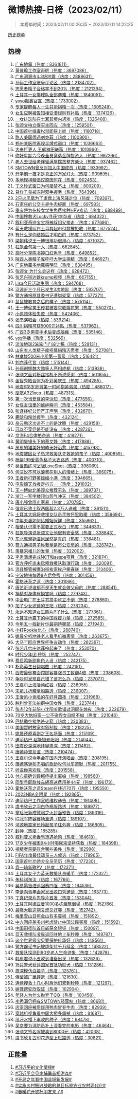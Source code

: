 <h1>
微博热搜-日榜（2023/02/11）
</h1>
<blockquote>
<p>
本榜单时间：2023/02/11 00:26:35 ~ 2023/02/11 14:22:25
</p>
</blockquote>
<p>
<a href="https://github.com/daifee/weibo-hot-search/tree/main/archives/daily">历史榜单</a>
</p>
<h2>
热榜
</h2>
<ol>

<li>
<a href="https://s.weibo.com/weibo?q=%23%E5%B9%BF%E4%B8%9C%E5%9C%B0%E9%9C%87%23" target="weibo">
广东地震（热度：8361811）
</a>
</li>

<li>
<a href="https://s.weibo.com/weibo?q=%23%E9%BB%84%E6%99%AF%E7%91%9C%E5%B7%A5%E4%BD%9C%E5%AE%A4%E5%A3%B0%E6%98%8E%23" target="weibo">
黄景瑜工作室声明（热度：3687086）
</a>
</li>

<li>
<a href="https://s.weibo.com/weibo?q=%23%E5%B9%BF%E4%B8%9C%E6%B2%B3%E6%BA%90%E5%B8%824.3%E7%BA%A7%E5%9C%B0%E9%9C%87%23" target="weibo">
广东河源市4.3级地震（热度：2888631）
</a>
</li>

<li>
<a href="https://s.weibo.com/weibo?q=%23%E5%AD%99%E4%BF%AA%E5%B7%A5%E4%BD%9C%E5%AE%A4%E8%B4%A6%E5%8F%B7%E8%AF%84%E8%AE%BA%E5%8C%BA%23" target="weibo">
孙俪工作室账号评论区（热度：2184702）
</a>
</li>

<li>
<a href="https://s.weibo.com/weibo?q=%23%E5%BF%97%E6%84%BF%E8%80%85%E7%B2%BE%E5%AD%90%E5%90%88%E6%A0%BC%E7%8E%87%E4%B8%8D%E5%88%B020%25%23" target="weibo">
志愿者精子合格率不到20%（热度：2121394）
</a>
</li>

<li>
<a href="https://s.weibo.com/weibo?q=%23%E5%9C%9F%E8%80%B3%E5%85%B6%E4%B8%80%E5%A5%B3%E6%8E%92%E7%90%83%E9%98%9F%E5%85%A8%E9%83%A8%E9%81%87%E9%9A%BE%23" target="weibo">
土耳其一女排球队全部遇难（热度：1840051）
</a>
</li>

<li>
<a href="https://s.weibo.com/weibo?q=%23yoyo%E9%A2%A2%E9%91%AB%E5%AE%98%E5%AE%A3%23" target="weibo">
yoyo颢鑫官宣（热度：1733002）
</a>
</li>

<li>
<a href="https://s.weibo.com/weibo?q=%23%E4%B8%93%E5%AE%B6%E6%8F%90%E9%86%92%E6%AF%8F%E4%BA%BA%E4%B8%80%E7%94%9F%E5%8F%AA%E8%83%BD%E6%8D%90%E7%B2%BE%E4%B8%80%E6%AC%A1%23" target="weibo">
专家提醒每人一生只能捐精一次（热度：1605248）
</a>
</li>

<li>
<a href="https://s.weibo.com/weibo?q=%23%E5%A5%B3%E7%94%9F%E5%BA%94%E8%81%98%E8%A2%AB%E5%91%8A%E7%9F%A5%E6%8E%A5%E5%8F%97%E6%BD%9C%E8%A7%84%E5%88%99%E6%9C%89%E8%A1%A5%E8%B4%B4%23" target="weibo">
女生应聘被告知接受潜规则有补贴（热度：1374126）
</a>
</li>

<li>
<a href="https://s.weibo.com/weibo?q=%23%E4%B8%80%E5%A5%B3%E6%8E%92%E7%90%83%E9%98%9F%E5%9C%A8%E5%9C%9F%E8%80%B3%E5%85%B6%E5%A2%83%E5%86%85%E9%81%87%E9%9A%BE%23" target="weibo">
一女排球队在土耳其境内遇难（热度：1326408）
</a>
</li>

<li>
<a href="https://s.weibo.com/weibo?q=%23%E5%BC%A0%E9%A2%82%E6%96%87%E6%8B%8D%E7%AB%8B%E5%BE%97%E4%B9%B0%E4%B8%BB%E5%9B%9E%E5%BA%94%23" target="weibo">
张颂文拍立得买主回应（热度：1259501）
</a>
</li>

<li>
<a href="https://s.weibo.com/weibo?q=%23%E4%B8%AD%E5%9B%BD%E9%A6%96%E6%89%B9%E7%BC%89%E6%AF%92%E6%9D%BE%E9%BC%A0%E5%8D%B3%E5%B0%86%E4%B8%8A%E5%B2%97%23" target="weibo">
中国首批缉毒松鼠即将上岗（热度：1160718）
</a>
</li>

<li>
<a href="https://s.weibo.com/weibo?q=%23%E8%B7%AF%E4%BA%BA%E7%BE%8E%E5%9B%BD%E5%81%B6%E9%81%87%E5%88%98%E4%BA%A6%E8%8F%B2%23" target="weibo">
路人美国偶遇刘亦菲（热度：1100800）
</a>
</li>

<li>
<a href="https://s.weibo.com/weibo?q=%23%E9%83%91%E5%B7%9E%E6%9F%90%E5%8C%BB%E9%99%A2%E5%86%8D%E7%8E%B0%E5%8D%8A%E8%B9%B2%E5%BC%8F%E7%AA%97%E5%8F%A3%23" target="weibo">
郑州某医院再现半蹲式窗口（热度：1036663）
</a>
</li>

<li>
<a href="https://s.weibo.com/weibo?q=%23%E5%A4%A7%E5%A5%89%E6%89%93%E6%9B%B4%E4%BA%BA%20%E7%8E%8B%E9%B9%A4%E6%A3%A3%E7%94%B0%E6%9B%A6%E8%96%87%23" target="weibo">
大奉打更人 王鹤棣田曦薇（热度：1010960）
</a>
</li>

<li>
<a href="https://s.weibo.com/weibo?q=%23%E4%BD%A0%E5%A5%BD%E6%98%9F%E6%9C%9F%E5%85%AD%E4%BB%8A%E6%99%9A%E5%85%A8%E5%91%98%E7%AB%9E%E9%80%89%E9%87%91%E7%89%8C%E6%8A%95%E8%B5%84%E4%BA%BA%23" target="weibo">
你好星期六今晚全员竞选金牌投资人（热度：997266）
</a>
</li>

<li>
<a href="https://s.weibo.com/weibo?q=%23%E8%80%81%E4%BA%BA%E5%8E%BB%E4%B8%96%E7%BB%99%E8%80%81%E4%BC%B4%E7%95%99%E6%BB%A1%E5%B1%8B%E6%91%86%E6%94%BE%E6%95%B4%E9%BD%90%E6%9F%B4%E7%81%AB%23" target="weibo">
老人去世给老伴留满屋摆放整齐柴火（热度：937462）
</a>
</li>

<li>
<a href="https://s.weibo.com/weibo?q=%23SMTOWN%E6%9B%BE%E5%8F%8D%E5%AF%B9%E5%8A%A0%E5%85%A5%E4%B8%AD%E5%9B%BD%E6%88%90%E5%91%98%23" target="weibo">
SMTOWN曾反对加入中国成员（热度：933992）
</a>
</li>

<li>
<a href="https://s.weibo.com/weibo?q=%23%E5%BC%80%E5%AD%A6%E5%89%8D%E4%B8%80%E5%A4%9C%E6%89%8D%E6%98%AF%E7%9C%9F%E6%AD%A3%E7%9A%84%E4%B8%87%E5%AE%B6%E7%81%AF%E7%81%AB%23" target="weibo">
开学前一夜才是真正的万家灯火（热度：909695）
</a>
</li>

<li>
<a href="https://s.weibo.com/weibo?q=%23%E5%A4%9A%E5%9C%B0%E7%8E%B0%E6%8D%90%E7%B2%BE%E5%80%A1%E8%AE%AE%E5%8E%9F%E5%9B%A0%E4%BD%95%E5%9C%A8%23" target="weibo">
多地现捐精倡议原因何在（热度：902453）
</a>
</li>

<li>
<a href="https://s.weibo.com/weibo?q=%23%E4%B8%81%E4%B9%89%E7%8F%8D%E5%BC%8F%E7%AA%97%E5%8F%A3%E4%B8%BA%E4%BD%95%E5%B1%A1%E7%A6%81%E4%B8%8D%E6%AD%A2%23" target="weibo">
丁义珍式窗口为何屡禁不止（热度：800209）
</a>
</li>

<li>
<a href="https://s.weibo.com/weibo?q=%23%E6%98%93%E7%83%8A%E5%8D%83%E7%8E%BA%E8%A2%AB%E5%86%BB%E5%BE%97%E5%8F%8C%E6%89%8B%E6%8F%A1%E6%8B%B3%23" target="weibo">
易烊千玺被冻得双手握拳（热度：764396）
</a>
</li>

<li>
<a href="https://s.weibo.com/weibo?q=%232%E5%8F%AA%E7%81%AB%E5%87%A4%E5%87%B0%E4%B8%BA%E4%BA%86%E6%B1%82%E5%81%B6%E4%B8%8A%E6%BC%94%E9%A3%8E%E9%AA%9A%E8%B5%B0%E4%BD%8D%23" target="weibo">
2只火凤凰为了求偶上演风骚走位（热度：709367）
</a>
</li>

<li>
<a href="https://s.weibo.com/weibo?q=%23%E7%9F%B3%E5%AE%B6%E5%BA%84%E7%9A%84%E5%85%AC%E4%BA%A4%E5%8D%A1%E6%98%AF%E7%89%9B%E8%82%89%E6%9D%BF%E9%9D%A2%23" target="weibo">
石家庄的公交卡是牛肉板面（热度：697583）
</a>
</li>

<li>
<a href="https://s.weibo.com/weibo?q=%23%E9%87%8D%E5%BA%86%E5%B0%86%E4%B8%BA%E5%9C%A8%E6%A0%A1%E5%A5%B3%E5%AD%A6%E7%94%9F%E5%85%8D%E8%B4%B9%E6%8E%A5%E7%A7%8DHPV%E7%96%AB%E8%8B%97%23" target="weibo">
重庆将为在校女学生免费接种HPV疫苗（热度：688499）
</a>
</li>

<li>
<a href="https://s.weibo.com/weibo?q=%23%E4%B8%AD%E5%9B%BD%E6%90%9C%E6%95%91%E7%8A%ACLucky%E5%AF%BB%E8%8E%B71%E5%B9%B8%E5%AD%98%E8%80%85%23" target="weibo">
中国搜救犬Lucky寻获1幸存者（热度：684322）
</a>
</li>

<li>
<a href="https://s.weibo.com/weibo?q=%23%E5%8F%99%E5%88%A9%E4%BA%9A%E5%A5%87%E8%BF%B9%E5%AE%9D%E5%AE%9D%E5%B0%86%E8%A2%AB%E5%8F%94%E7%A5%96%E7%88%B6%E6%8E%A5%E8%B5%B0%23" target="weibo">
叙利亚奇迹宝宝将被叔祖父接走（热度：677696）
</a>
</li>

<li>
<a href="https://s.weibo.com/weibo?q=%23%E8%93%9D%E5%A4%A9%E6%95%91%E6%8F%B4%E9%98%9F%E5%9C%A8%E5%9C%9F%E8%80%B3%E5%85%B6%E8%B6%85%E5%B8%82%E4%BB%98%E6%AC%BE%E8%A2%AB%E6%8B%92%E6%94%B6%23" target="weibo">
蓝天救援队在土耳其超市付款被拒收（热度：677524）
</a>
</li>

<li>
<a href="https://s.weibo.com/weibo?q=%23%E6%9C%89%E4%BB%80%E4%B9%88%E6%98%AF%E4%BD%A0%E7%BB%93%E5%A9%9A%E5%90%8E%E6%89%8D%E6%98%8E%E7%99%BD%E7%9A%84%23" target="weibo">
有什么是你结婚后才明白的（热度：673752）
</a>
</li>

<li>
<a href="https://s.weibo.com/weibo?q=%23%E6%A2%81%E6%9C%9D%E4%BC%9F%E8%AF%B4%E7%8E%8B%E4%B8%80%E5%8D%9A%E5%BE%88%E7%94%A8%E5%8A%9F%E5%BE%88%E7%94%A8%E5%BF%83%23" target="weibo">
梁朝伟说王一博很用功很用心（热度：671037）
</a>
</li>

<li>
<a href="https://s.weibo.com/weibo?q=%23%E7%8B%82%E9%A3%99%E9%87%91%E5%8F%A5%E7%AC%AC%E4%B8%80%E4%BA%BA%23" target="weibo">
狂飙金句第一人（热度：662845）
</a>
</li>

<li>
<a href="https://s.weibo.com/weibo?q=%23%E9%AB%98%E5%8F%B6%E5%88%86%E4%BA%AB%E9%99%88%E4%B9%A6%E5%A9%B7%E5%8F%A3%E7%BA%A2%E8%89%B2%E5%8F%B7%23" target="weibo">
高叶分享陈书婷口红色号（热度：649852）
</a>
</li>

<li>
<a href="https://s.weibo.com/weibo?q=%23%E9%99%95%E8%A5%BF%E4%BA%BA%E7%B1%BB%E7%B2%BE%E5%AD%90%E5%BA%93%E5%91%BC%E5%90%81%E5%A4%A7%E5%AD%A6%E7%94%9F%E6%8D%90%E7%B2%BE%23" target="weibo">
陕西人类精子库呼吁大学生捐精（热度：646927）
</a>
</li>

<li>
<a href="https://s.weibo.com/weibo?q=%23%E5%B9%BF%E4%B8%9C%E5%9C%B0%E9%9C%87%E5%A4%9A%E5%9C%B0%E9%9C%87%E6%84%9F%E6%98%8E%E6%98%BE%23" target="weibo">
广东地震多地震感明显（热度：638495）
</a>
</li>

<li>
<a href="https://s.weibo.com/weibo?q=%23%E5%BC%A0%E9%A2%82%E6%96%87%20%E4%B8%BA%E4%BB%80%E4%B9%88%E4%BC%9A%E8%BF%99%E6%A0%B7%23" target="weibo">
张颂文 为什么会这样（热度：628472）
</a>
</li>

<li>
<a href="https://s.weibo.com/weibo?q=%23%E5%BC%A0%E8%89%BA%E5%85%B4%E8%A1%97%E8%BE%B9%E8%B7%B3krump%E8%A7%86%E9%A2%91%23" target="weibo">
张艺兴街边跳krump视频（热度：607155）
</a>
</li>

<li>
<a href="https://s.weibo.com/weibo?q=%23Lisa%E4%BB%8A%E6%97%A5%E6%B4%BB%E5%8A%A8%E7%94%9F%E5%9B%BE%23" target="weibo">
Lisa今日活动生图（热度：594768）
</a>
</li>

<li>
<a href="https://s.weibo.com/weibo?q=%23%E6%B2%B3%E6%BA%90%E8%BF%91%E4%B8%89%E4%B8%AA%E6%9C%88%E5%B7%B2%E5%8F%91%E7%94%9F3%E6%AC%A1%E5%9C%B0%E9%9C%87%23" target="weibo">
河源近三个月已发生3次地震（热度：593707）
</a>
</li>

<li>
<a href="https://s.weibo.com/weibo?q=%23%E8%AD%A6%E6%96%B9%E9%80%9A%E6%8A%A5%E5%8E%9F%E5%8E%BF%E5%A7%94%E4%B9%A6%E8%AE%B0%E9%81%AD%E7%BB%91%E6%9E%B6%E6%A1%88%23" target="weibo">
警方通报原县委书记遭绑架案（热度：577371）
</a>
</li>

<li>
<a href="https://s.weibo.com/weibo?q=%23%E9%BC%A0%E9%BC%A0%E8%A2%AB%E6%95%99%E8%82%B2%E4%B9%8B%E5%90%8E%E7%9A%84%E6%A0%B7%E5%AD%90%23" target="weibo">
鼠鼠被教育之后的样子（热度：575114）
</a>
</li>

<li>
<a href="https://s.weibo.com/weibo?q=%23%E7%8E%8B%E4%B8%80%E5%8D%9A%E5%81%B7%E7%AC%91%E7%8E%8B%E4%BC%A0%E5%90%9B%E8%A2%AB%E8%A6%81%E6%B1%82%E6%94%B6%E8%85%B9%E8%8A%B1%E7%B5%AE%23" target="weibo">
王一博偷笑王传君被要求收腹花絮（热度：550270）
</a>
</li>

<li>
<a href="https://s.weibo.com/weibo?q=%23%E5%B0%8F%E4%BD%A9%E9%A1%BF%E4%BD%93%E6%A3%80%E5%A4%B1%E8%B4%A5%23" target="weibo">
小佩顿体检失败（热度：542406）
</a>
</li>

<li>
<a href="https://s.weibo.com/weibo?q=%23%E5%BC%A0%E6%9D%B0%E6%BC%94%E5%94%B1%E4%BC%9A%23" target="weibo">
张杰演唱会（热度：539214）
</a>
</li>

<li>
<a href="https://s.weibo.com/weibo?q=%23%E5%9B%9B%E5%B7%9D%E6%8D%90%E7%B2%BE%E5%8F%AF%E8%8E%B75000%E5%85%83%E8%A1%A5%E8%B4%B4%23" target="weibo">
四川捐精可获5000元补贴（热度：537962）
</a>
</li>

<li>
<a href="https://s.weibo.com/weibo?q=%23%E5%B9%BF%E8%A5%BF3%E5%B2%81%E7%94%B7%E7%AB%A5%E6%89%8B%E6%9C%AF%E5%90%8E%E5%8F%98%E6%88%90%E8%84%91%E7%98%AB%23" target="weibo">
广西3岁男童手术后变成脑瘫（热度：535146）
</a>
</li>

<li>
<a href="https://s.weibo.com/weibo?q=%23vox%E5%81%9C%E6%92%AD%23" target="weibo">
vox停播（热度：532569）
</a>
</li>

<li>
<a href="https://s.weibo.com/weibo?q=%23%E6%B5%81%E6%B5%AA%E5%9C%B0%E7%90%832%E7%AC%A8%E7%AC%A8%E9%97%A8%E9%97%A8%E8%AE%BE%E8%AE%A1%E7%A8%BF%23" target="weibo">
流浪地球2笨笨门门设计稿（热度：528131）
</a>
</li>

<li>
<a href="https://s.weibo.com/weibo?q=%23%E5%B1%B1%E4%B8%9C%E7%9C%81%E4%BA%BA%E7%B1%BB%E7%B2%BE%E5%AD%90%E5%BA%93%E6%8B%9B%E5%8B%9F%E6%8D%90%E7%B2%BE%E5%BF%97%E6%84%BF%E8%80%85%23" target="weibo">
山东省人类精子库招募捐精志愿者（热度：527081）
</a>
</li>

<li>
<a href="https://s.weibo.com/weibo?q=%23%E6%9E%97%E5%AD%9D%E5%9F%88500%E7%B1%B3%E5%B0%8F%E7%BB%84%E7%AC%AC%E4%B8%80%E6%99%8B%E7%BA%A7%23" target="weibo">
林孝埈500米小组第一晋级（热度：516421）
</a>
</li>

<li>
<a href="https://s.weibo.com/weibo?q=%23%E5%88%98%E4%BA%A6%E8%8F%B2%E4%BB%A3%E8%A8%80%23" target="weibo">
刘亦菲代言（热度：515144）
</a>
</li>

<li>
<a href="https://s.weibo.com/weibo?q=%23%E5%AD%99%E4%BF%AA%E8%B0%A2%E5%A8%9C%E9%AD%8F%E5%A4%A7%E5%8B%8B%E7%AD%89%E4%BA%BA%E4%BA%AE%E7%9B%B8%E6%88%90%E9%83%BD%23" target="weibo">
孙俪谢娜魏大勋等人亮相成都（热度：513939）
</a>
</li>

<li>
<a href="https://s.weibo.com/weibo?q=%23%E5%BC%A0%E9%A2%82%E6%96%87%E9%9D%A2%E5%AF%B9%E7%B2%89%E4%B8%9D%E6%8E%A5%E6%9C%BA%E4%B8%8D%E6%96%AD%E8%AF%B4%E6%84%9F%E8%B0%A2%23" target="weibo">
张颂文面对粉丝接机不断说感谢（热度：501855）
</a>
</li>

<li>
<a href="https://s.weibo.com/weibo?q=%23%E9%87%91%E6%99%BA%E7%A7%80%E6%99%92%E5%90%88%E7%85%A7%E4%B8%BA%E6%9C%B4%E5%BD%A9%E8%8B%B1%E5%BA%86%E7%94%9F%23" target="weibo">
金智秀晒合照为朴彩英庆生（热度：494285）
</a>
</li>

<li>
<a href="https://s.weibo.com/weibo?q=%23%E5%9C%B0%E9%9C%87%E6%97%B68%E5%B2%81%E5%93%A5%E5%93%A5%E7%AC%AC%E4%B8%80%E6%97%B6%E9%97%B4%E6%8A%B1%E7%B4%A7%E5%BC%9F%E5%BC%9F%23" target="weibo">
地震时8岁哥哥第一时间抱紧弟弟（热度：488017）
</a>
</li>

<li>
<a href="https://s.weibo.com/weibo?q=%23%E5%8E%A6%E8%88%AAA321neo%23" target="weibo">
厦航A321neo（热度：487313）
</a>
</li>

<li>
<a href="https://s.weibo.com/weibo?q=%23%E7%AC%AC%E4%B8%80%E6%AC%A1%E5%BD%93%E7%88%B1%E8%B1%86%E7%9A%84%E6%9D%8E%E6%B3%B3%E7%9F%A5%23" target="weibo">
第一次当爱豆的李泳知（热度：477656）
</a>
</li>

<li>
<a href="https://s.weibo.com/weibo?q=%23%E5%A5%B3%E6%80%A7%E5%8F%8B%E8%B0%8A%E9%87%8C%E7%9A%84%E5%AB%89%E5%A6%92%E7%9E%AC%E9%97%B4%23" target="weibo">
女性友谊里的嫉妒瞬间（热度：453584）
</a>
</li>

<li>
<a href="https://s.weibo.com/weibo?q=%23%E5%BC%A0%E8%AF%91%E7%BB%8F%E7%BA%AA%E5%85%AC%E5%8F%B8%E4%B8%A5%E6%AD%A3%E5%A3%B0%E6%98%8E%23" target="weibo">
张译经纪公司严正声明（热度：432670）
</a>
</li>

<li>
<a href="https://s.weibo.com/weibo?q=%23%E9%B9%BF%E6%99%97%E5%92%8C%E7%B2%89%E4%B8%9D%E6%8F%A1%E6%89%8B%23" target="weibo">
鹿晗和粉丝握手（热度：432124）
</a>
</li>

<li>
<a href="https://s.weibo.com/weibo?q=%23%E5%B2%B3%E4%BA%91%E9%B9%8F%E8%BF%99%E6%AC%A1%E8%BF%BD%E4%B8%8D%E4%B8%8A%E7%9A%84%E6%98%AF%E6%B2%88%E8%85%BE%23" target="weibo">
岳云鹏这次追不上的是沈腾（热度：429158）
</a>
</li>

<li>
<a href="https://s.weibo.com/weibo?q=%23%E5%8F%AF%E4%BB%A5%E4%B8%8D%E7%A9%BF%E4%BD%86%E6%98%AF%E4%B8%8D%E8%83%BD%E6%B2%A1%E6%9C%89%23" target="weibo">
可以不穿但是不能没有（热度：428726）
</a>
</li>

<li>
<a href="https://s.weibo.com/weibo?q=%23%E4%BA%AC%E6%B5%B7F4%E5%90%88%E4%BD%93%E6%8B%8D%E6%9D%82%E5%BF%97%23" target="weibo">
京海F4合体拍杂志（热度：418271）
</a>
</li>

<li>
<a href="https://s.weibo.com/weibo?q=%23%E9%BB%84%E6%98%8E%E6%98%8A%E9%95%9C%E5%A4%B4%E4%B8%8B%E7%9A%84%E8%94%A1%E6%96%87%E9%9D%99%23" target="weibo">
黄明昊镜头下的蔡文静（热度：417888）
</a>
</li>

<li>
<a href="https://s.weibo.com/weibo?q=%23%E6%88%BF%E4%B8%9C%E7%9A%84%E7%8C%AB%E7%BE%8E%E5%A5%BD%E7%9A%84%E6%98%A8%E5%A4%A9%E5%A5%BD%E6%B2%BB%E6%84%88%23" target="weibo">
房东的猫美好的昨天好治愈（热度：415793）
</a>
</li>

<li>
<a href="https://s.weibo.com/weibo?q=%23%E5%9C%B0%E9%9C%87%E8%A2%AB%E5%9B%B0%E5%A5%B3%E5%AD%90%E6%81%B3%E6%B1%82%E6%95%91%E6%8F%B4%E9%98%9F%E5%85%88%E6%95%91%E5%A5%B9%E7%9A%84%E5%AD%A9%E5%AD%90%23" target="weibo">
地震被困女子恳求救援队先救她的孩子（热度：400859）
</a>
</li>

<li>
<a href="https://s.weibo.com/weibo?q=%23%E6%9D%A8%E7%B4%AB199%E7%88%B1%E8%93%9D%E8%89%B2%E6%A0%BC%E5%AD%90%E5%A4%A7%E8%A1%A3%E8%B7%AF%E9%80%8F%23" target="weibo">
杨紫199爱蓝色格子大衣路透（热度：400710）
</a>
</li>

<li>
<a href="https://s.weibo.com/weibo?q=%23%E5%90%B4%E4%B8%96%E5%8B%8B%E7%BB%83%E4%B9%A0%E5%AE%A4%E7%89%88LoveShot%23" target="weibo">
吴世勋练习室版LoveShot（热度：398069）
</a>
</li>

<li>
<a href="https://s.weibo.com/weibo?q=%23%E4%BD%95%E6%B4%81%E8%AF%B4%E4%B8%8D%E5%8F%AF%E4%BB%A5%E6%B5%AA%E8%B4%B9%E5%9C%A8%E5%88%AB%E4%BA%BA%E7%9A%84%E6%83%85%E7%BB%AA%E4%B8%8A%23" target="weibo">
何洁说不可以浪费在别人的情绪上（热度：396075）
</a>
</li>

<li>
<a href="https://s.weibo.com/weibo?q=%23%E7%8E%8B%E8%80%85%E6%96%B0%E6%89%93%E9%87%8E%E8%8B%B1%E9%9B%84%E5%A7%AC%E5%B0%8F%E6%BB%A1%23" target="weibo">
王者新打野英雄姬小满（热度：394665）
</a>
</li>

<li>
<a href="https://s.weibo.com/weibo?q=%23%E7%94%B5%E5%BD%B1%E6%83%8A%E5%A4%A9%E6%95%91%E6%8F%B4%E5%AE%9A%E6%A1%A3%E4%BA%94%E4%B8%80%23" target="weibo">
电影惊天救援定档五一（热度：391002）
</a>
</li>

<li>
<a href="https://s.weibo.com/weibo?q=%23%E7%8E%8B%E4%B8%80%E5%8D%9A%E5%90%91%E5%8C%97%E7%BE%8E%E8%A7%82%E4%BC%97%E6%8E%A8%E8%8D%90%E6%97%A0%E5%90%8D%23" target="weibo">
王一博向北美观众推荐无名（热度：389737）
</a>
</li>

<li>
<a href="https://s.weibo.com/weibo?q=%23%E6%B5%99%E6%B1%9F%E4%B8%80%E5%86%99%E5%AD%97%E6%A5%BC%E9%A1%B6%E4%BC%BC%E6%80%A8%E6%B0%94%E5%86%B2%E5%A4%A9%23" target="weibo">
浙江一写字楼顶似怨气冲天（热度：384502）
</a>
</li>

<li>
<a href="https://s.weibo.com/weibo?q=%23%E5%94%90%E5%B0%8F%E5%BC%BA%E6%9B%BE%E9%98%BB%E6%AD%A2%E5%AE%B6%E6%9A%B4%23" target="weibo">
唐小强曾阻止家暴（热度：370785）
</a>
</li>

<li>
<a href="https://s.weibo.com/weibo?q=%23%E5%BC%BA%E9%9C%87%E5%B7%B2%E8%87%B4%E5%9C%9F%E5%8F%99%E4%B8%A4%E5%9B%BD%E8%B6%852.3%E4%B8%87%E4%BA%BA%E9%81%87%E9%9A%BE%23" target="weibo">
强震已致土叙两国超2.3万人遇难（热度：361511）
</a>
</li>

<li>
<a href="https://s.weibo.com/weibo?q=%23%E5%9C%9F%E8%80%B3%E5%85%B6%E5%A4%A7%E5%A6%88%E5%B0%86%E6%95%91%E6%8F%B4%E5%A5%B3%E9%98%9F%E5%91%98%E6%89%8B%E6%94%BE%E6%80%80%E9%87%8C%E5%8F%96%E6%9A%96%23" target="weibo">
土耳其大妈将救援女队员手放怀里取暖（热度：359694）
</a>
</li>

<li>
<a href="https://s.weibo.com/weibo?q=%23%E4%B8%AD%E5%B9%B4%E5%A4%AB%E5%A6%BB%E5%A6%82%E4%BD%95%E7%BB%99%E5%A9%9A%E5%A7%BB%E4%BF%9D%E9%B2%9C%23" target="weibo">
中年夫妻如何给婚姻保鲜（热度：355962）
</a>
</li>

<li>
<a href="https://s.weibo.com/weibo?q=%23%E7%9B%B8%E4%BA%B2%E8%AE%A4%E8%AF%86%E9%9C%80%E4%B8%8D%E9%9C%80%E8%A6%81%E6%AD%A3%E5%BC%8F%E8%A1%A8%E7%99%BD%23" target="weibo">
相亲认识需不需要正式表白（热度：344633）
</a>
</li>

<li>
<a href="https://s.weibo.com/weibo?q=%23%E7%8B%82%E9%A3%99%E5%AF%BC%E6%BC%94%E8%AF%B4%E5%BC%A0%E9%A2%82%E6%96%87%E8%AE%A9%E4%BB%96%E5%BE%88%E6%9C%89%E5%AE%89%E5%85%A8%E6%84%9F%23" target="weibo">
狂飙导演说张颂文让他很有安全感（热度：338843）
</a>
</li>

<li>
<a href="https://s.weibo.com/weibo?q=%23%E4%B8%9C%E5%8C%97%E9%B8%B3%E9%B8%AF%E9%94%85%E6%B8%A9%E6%B3%89%E5%B1%85%E7%84%B6%E6%98%AF%E7%9C%9F%E7%9A%84%23" target="weibo">
东北鸳鸯锅温泉居然是真的（热度：336481）
</a>
</li>

<li>
<a href="https://s.weibo.com/weibo?q=%23%E8%AD%A6%E6%96%B9%E9%80%9A%E6%8A%A5%E7%94%B7%E5%AD%90%E7%A7%B0%E6%88%91%E7%88%B9%E6%98%AF%E5%B8%82%E5%85%AC%E5%AE%89%E5%B1%80%E7%9A%84%23" target="weibo">
警方通报男子称我爹是市公安局的（热度：326742）
</a>
</li>

<li>
<a href="https://s.weibo.com/weibo?q=%23%E7%BE%A1%E6%85%95%E5%AE%8B%E7%A5%96%E5%84%BF%E7%9A%84%E5%8F%91%E9%87%8F%23" target="weibo">
羡慕宋祖儿的发量（热度：322002）
</a>
</li>

<li>
<a href="https://s.weibo.com/weibo?q=%23%E6%9D%8E%E7%A7%80%E6%BB%A1%E6%83%B3%E5%AE%8C%E6%88%90NCT%E5%92%8Caespa%E9%A1%B9%E7%9B%AE%23" target="weibo">
李秀满想完成NCT和aespa项目（热度：321874）
</a>
</li>

<li>
<a href="https://s.weibo.com/weibo?q=%23%E5%AE%98%E6%96%B9%E5%91%BC%E5%90%81%E5%B0%9A%E6%9C%AA%E5%90%AF%E7%A8%8B%E6%95%91%E6%8F%B4%E9%98%9F%E5%8F%96%E6%B6%88%E8%A1%8C%E5%8A%A8%23" target="weibo">
官方呼吁尚未启程救援队取消行动（热度：320091）
</a>
</li>

<li>
<a href="https://s.weibo.com/weibo?q=%23%E6%B2%9B%E5%8E%BF%E5%9F%8E%E7%AE%A1%E8%A2%AB%E6%9B%9D%E6%B2%BF%E8%A1%97%E6%8C%A8%E5%AE%B6%E6%8C%A8%E6%88%B7%E6%92%95%E6%98%A5%E8%81%94%23" target="weibo">
沛县城管被曝沿街挨家挨户撕春联（热度：310406）
</a>
</li>

<li>
<a href="https://s.weibo.com/weibo?q=%23%E5%AE%81%E6%B3%A2%E5%9C%B0%E9%93%81%E6%AF%8F%E6%99%9A8%E7%82%B9%E5%90%8E%E5%85%8D%E8%B4%B9%23" target="weibo">
宁波地铁每晚8点后免费（热度：301456）
</a>
</li>

<li>
<a href="https://s.weibo.com/weibo?q=%23%E9%9C%8D%E6%A0%BC%E6%B2%83%E8%8C%A8%E4%B9%8B%E9%81%97%23" target="weibo">
霍格沃茨之遗（热度：301066）
</a>
</li>

<li>
<a href="https://s.weibo.com/weibo?q=%23%E5%94%90%E8%89%BA%E6%98%95%E8%AF%B4%E8%B0%81%E9%83%BD%E4%B8%8D%E6%98%AF%E5%A4%A9%E7%94%9F%E5%B0%B1%E4%BC%9A%E5%81%9A%E7%88%B6%E6%AF%8D%E7%9A%84%23" target="weibo">
唐艺昕说谁都不是天生就会做父母的（热度：288541）
</a>
</li>

<li>
<a href="https://s.weibo.com/weibo?q=%23%E6%8D%90%E7%B2%BE%E5%AF%B9%E8%BA%AB%E4%BD%93%E6%9C%89%E6%8D%9F%E5%AE%B3%E5%90%97%23" target="weibo">
捐精对身体有损害吗（热度：279743）
</a>
</li>

<li>
<a href="https://s.weibo.com/weibo?q=%23%E4%B8%AD%E4%BC%81%E7%94%B5%E5%8E%82%E5%9C%A8%E5%9C%9F%E8%80%B3%E5%85%B6%E9%9C%87%E4%B8%AD%E5%B1%B9%E7%AB%8B%E4%B8%8D%E5%80%92%23" target="weibo">
中企电厂在土耳其震中屹立不倒（热度：278860）
</a>
</li>

<li>
<a href="https://s.weibo.com/weibo?q=%23%E5%8A%A0%E4%BA%86%E5%B0%91%E5%A5%B3%E6%BB%A4%E9%95%9C%E7%9A%84%E7%8E%8B%E9%98%B3%23" target="weibo">
加了少女滤镜的王阳（热度：278234）
</a>
</li>

<li>
<a href="https://s.weibo.com/weibo?q=%23%E6%B0%B8%E8%BF%9C%E4%B8%8D%E7%9F%A5%E9%81%93%E5%A5%B3%E7%94%9F%E7%85%A7%E7%89%87P%E4%BA%86%E4%BB%80%E4%B9%88%23" target="weibo">
永远不知道女生照片P了什么（热度：277361）
</a>
</li>

<li>
<a href="https://s.weibo.com/weibo?q=%23%E5%9C%9F%E8%80%B3%E5%85%B6%E5%9C%B0%E9%9C%87%E4%B8%8B%E7%9A%84%E4%B8%AD%E5%9B%BD%E6%95%91%E6%8F%B4%E5%8A%9B%E9%87%8F%23" target="weibo">
土耳其地震下的中国救援力量（热度：272585）
</a>
</li>

<li>
<a href="https://s.weibo.com/weibo?q=%23%E4%BB%8A%E5%B9%B4%E4%BA%94%E4%B8%80%E6%A1%A3%E6%96%B0%E7%89%87%E4%BD%A0%E6%9C%80%E6%9C%9F%E5%BE%85%E5%93%AA%E9%83%A8%23" target="weibo">
今年五一档新片你最期待哪部（热度：271943）
</a>
</li>

<li>
<a href="https://s.weibo.com/weibo?q=%23%E5%B0%8F%E9%92%B0Rookie%E6%AF%94%E5%BF%83%23" target="weibo">
小钰Rookie比心（热度：268740）
</a>
</li>

<li>
<a href="https://s.weibo.com/weibo?q=%23%E5%A7%9A%E6%99%A8%E5%88%86%E6%9E%90%E5%9C%B0%E9%93%81%E8%80%81%E4%BA%BA%E7%9C%8B%E6%89%8B%E6%9C%BA%E5%BE%AE%E8%A1%A8%E6%83%85%23" target="weibo">
姚晨分析地铁老人看手机微表情（热度：263675）
</a>
</li>

<li>
<a href="https://s.weibo.com/weibo?q=%23%E5%A4%A7%E9%A9%AC%E4%B8%81%E5%9B%9E%E5%BA%94%E4%B8%96%E7%95%8C%E6%9D%AF%E4%BA%89%E8%AE%AE%E5%8A%A8%E4%BD%9C%23" target="weibo">
大马丁回应世界杯争议动作（热度：262397）
</a>
</li>

<li>
<a href="https://s.weibo.com/weibo?q=%23%E5%BC%A0%E8%89%BA%E5%87%A1%E7%BB%99%E5%BA%84%E8%BE%BE%E8%8F%B2%E6%8B%8E%E8%B5%B7%E6%9D%A5%E4%BA%86%23" target="weibo">
张艺凡给庄达菲拎起来了（热度：253070）
</a>
</li>

<li>
<a href="https://s.weibo.com/weibo?q=%23%E6%97%B6%E4%BB%A3%E5%B0%91%E5%B9%B4%E5%9B%A2%20%E7%A7%92%E5%88%87%23" target="weibo">
时代少年团 秒切（热度：252747）
</a>
</li>

<li>
<a href="https://s.weibo.com/weibo?q=%23%E8%B4%B9%E5%90%AF%E9%B8%A3%E6%96%B0%E5%89%A7%E8%A7%92%E8%89%B2%E4%BA%BA%E8%AE%BE%23" target="weibo">
费启鸣新剧角色人设（热度：242175）
</a>
</li>

<li>
<a href="https://s.weibo.com/weibo?q=%23%E6%9C%B4%E5%BD%A9%E8%8B%B1%E7%94%9F%E6%97%A5%E7%BF%BB%E5%94%B1%E6%9B%B2%23" target="weibo">
朴彩英生日翻唱曲（热度：242151）
</a>
</li>

<li>
<a href="https://s.weibo.com/weibo?q=%23%E8%A5%BF%E5%AE%89%E6%9C%80%E5%80%92%E9%9C%89%E9%9D%A2%E9%A6%86%E9%A1%BE%E5%AE%A2%E6%9A%B4%E6%B6%A8%E5%91%98%E5%B7%A5%E6%95%B0%E7%BF%BB4%E5%80%8D%23" target="weibo">
西安最倒霉面馆顾客暴涨员工数翻4倍（热度：238608）
</a>
</li>

<li>
<a href="https://s.weibo.com/weibo?q=%23%E4%BA%89%E5%90%B5%E6%97%B6%E5%8F%91%E7%8E%B0%E8%87%AA%E5%B7%B1%E9%94%99%E4%BA%86%E8%AF%A5%E6%80%8E%E4%B9%88%E5%8A%9E%23" target="weibo">
争吵时发现自己错了该怎么办（热度：237077）
</a>
</li>

<li>
<a href="https://s.weibo.com/weibo?q=%23%E7%8E%8B%E5%98%89%E5%B0%94%E4%B8%8A%E6%B5%B7%E6%B4%BB%E5%8A%A8%E7%BA%A2%E6%AF%AF%23" target="weibo">
王嘉尔上海活动红毯（热度：236055）
</a>
</li>

<li>
<a href="https://s.weibo.com/weibo?q=%23%E5%AE%8B%E7%A5%96%E5%84%BF%E6%8A%98%E8%85%B0%E5%9D%90%E8%88%B9%E8%B7%AF%E9%80%8F%23" target="weibo">
宋祖儿折腰坐船路透（热度：236007）
</a>
</li>

<li>
<a href="https://s.weibo.com/weibo?q=%23%E7%8E%8B%E4%BF%8A%E5%87%AF%E5%B0%8F%E9%AC%BC%E5%94%B1%E7%9A%84%E8%8A%B1%E5%A5%BD%E6%9C%88%E5%9C%86%E5%A4%9C%23" target="weibo">
王俊凯小鬼唱的花好月圆夜（热度：231968）
</a>
</li>

<li>
<a href="https://s.weibo.com/weibo?q=%23%E8%83%9C%E5%88%A9%E6%9B%BE%E9%9D%9E%E6%B3%95%E6%8B%8D%E6%91%84%E4%B8%AD%E5%9B%BD%E5%A5%B3%E6%80%A7%23" target="weibo">
胜利曾非法拍摄中国女性（热度：223744）
</a>
</li>

<li>
<a href="https://s.weibo.com/weibo?q=%23%E5%BC%A0%E6%9D%B012%E5%B9%B4%E5%89%8D%E9%99%AA%E5%B0%8F%E6%B2%88%E9%98%B3%E5%90%AC%E6%AD%8C%E9%94%99%E8%BF%87%E6%B4%9E%E6%88%BF%E8%8A%B1%E7%83%9B%E5%A4%9C%23" target="weibo">
张杰12年前陪小沈阳听歌错过洞房花烛夜（热度：222679）
</a>
</li>

<li>
<a href="https://s.weibo.com/weibo?q=%2370%E5%B2%81%E5%A4%A7%E5%A7%91%E5%A6%88%E5%AE%B6%E4%B8%80%E5%B0%98%E4%B8%8D%E6%9F%93%E4%BE%84%E5%A5%B3%E8%87%AA%E5%8F%B9%E4%B8%8D%E5%A6%82%23" target="weibo">
70岁大姑妈家一尘不染侄女自叹不如（热度：221046）
</a>
</li>

<li>
<a href="https://s.weibo.com/weibo?q=%23%E5%B7%B4%E7%89%B9%E5%8B%92%E7%A9%BA%E6%8E%A5%E7%BB%9D%E6%9D%80%E7%81%AB%E7%AE%AD%23" target="weibo">
巴特勒空接绝杀火箭（热度：220383）
</a>
</li>

<li>
<a href="https://s.weibo.com/weibo?q=%23%E7%BE%8E%E5%9B%BD%E6%9A%82%E6%97%B6%E6%94%BE%E5%AE%BD%E5%AF%B9%E5%8F%99%E5%88%B6%E8%A3%81%23" target="weibo">
美国暂时放宽对叙制裁（热度：218225）
</a>
</li>

<li>
<a href="https://s.weibo.com/weibo?q=%23%E5%A7%9A%E6%99%A8%E8%BF%98%E5%8E%9F%E5%96%9C%E5%89%A7%E4%B9%8B%E7%8E%8B%E5%90%8D%E5%9C%BA%E9%9D%A2%23" target="weibo">
姚晨还原喜剧之王名场面（热度：215109）
</a>
</li>

<li>
<a href="https://s.weibo.com/weibo?q=%23%E8%BF%AA%E4%B8%BD%E7%83%AD%E5%B7%B4%20%E8%B6%85%E8%83%BD%E6%91%84%E5%BD%B1%E9%98%B3%E9%98%B3%23" target="weibo">
迪丽热巴 超能摄影阳阳（热度：214044）
</a>
</li>

<li>
<a href="https://s.weibo.com/weibo?q=%23%E7%94%B0%E9%9C%87%E8%AF%B4%E6%B7%B1%E6%B7%B1%E5%9C%B0%E6%80%80%E7%96%91%E5%91%A8%E6%B7%B1%23" target="weibo">
田震说深深地怀疑周深（热度：211482）
</a>
</li>

<li>
<a href="https://s.weibo.com/weibo?q=%23%E5%94%90%E5%AB%A3%E5%AD%99%E5%9D%9A%E5%8F%8B%E8%B0%8A%23" target="weibo">
唐嫣孙坚友谊（热度：210474）
</a>
</li>

<li>
<a href="https://s.weibo.com/weibo?q=%23%E7%8E%8B%E5%98%89%E5%B0%94%E8%AF%B4%E4%BB%8A%E5%B9%B4%E4%BC%9A%E5%9C%A8%E5%9B%BD%E5%86%85%E5%BC%80%E6%BC%94%E5%94%B1%E4%BC%9A%23" target="weibo">
王嘉尔说今年会在国内开演唱会（热度：208195）
</a>
</li>

<li>
<a href="https://s.weibo.com/weibo?q=%23%E5%94%90%E5%AB%A3%E6%84%9F%E8%B0%A2%E5%BC%A0%E6%9D%B0%E5%94%B1%E7%9A%84%E6%AD%8C%E5%8A%A9%E6%94%BB%E4%BD%95%E4%BB%A5%E7%AC%99%E7%AE%AB%E9%BB%98%23" target="weibo">
唐嫣感谢张杰唱的歌助攻何以笙箫默（热度：201755）
</a>
</li>

<li>
<a href="https://s.weibo.com/weibo?q=%23%E5%90%AC%E8%AF%B4%E4%BD%A0%E5%96%9C%E6%AC%A2%E6%88%91%23" target="weibo">
听说你喜欢我（热度：201556）
</a>
</li>

<li>
<a href="https://s.weibo.com/weibo?q=%23%E4%BB%98%E5%BF%83%E7%AB%A5%E7%A1%AE%E8%AF%8A%E8%BA%81%E9%83%81%E7%97%87%E6%8F%90%E5%87%BA%E7%A6%BB%E5%A9%9A%23" target="weibo">
付心童确诊躁郁症提出离婚（热度：198560）
</a>
</li>

<li>
<a href="https://s.weibo.com/weibo?q=%23%E5%90%8C%E5%9E%8B%E5%8F%B7%E5%90%8C%E8%B7%AF%E7%BA%BF%E8%BD%A6%E8%BE%86%E9%AB%98%E9%80%9F%E8%B4%B9%E7%94%A8%E5%B7%AE44%E5%85%83%23" target="weibo">
同型号同路线车辆高速费用差44元（热度：196173）
</a>
</li>

<li>
<a href="https://s.weibo.com/weibo?q=%23%E9%9C%8D%E6%A0%BC%E6%B2%83%E8%8C%A8%E4%B9%8B%E9%81%97Steam%E5%9C%A8%E7%BA%BF%E8%BF%9170%E4%B8%87%23" target="weibo">
霍格沃茨之遗Steam在线近70万（热度：195550）
</a>
</li>

<li>
<a href="https://s.weibo.com/weibo?q=%232023NBA%E5%85%A8%E6%98%8E%E6%98%9F%23" target="weibo">
2023NBA全明星（热度：192865）
</a>
</li>

<li>
<a href="https://s.weibo.com/weibo?q=%23%E8%BF%AA%E4%B8%BD%E7%83%AD%E5%B7%B4%E5%B7%A5%E4%BD%9C%E5%AE%A4%E6%99%92%E7%BB%B4%E6%9D%83%E9%80%9A%E5%91%8A%23" target="weibo">
迪丽热巴工作室晒维权通告（热度：191408）
</a>
</li>

<li>
<a href="https://s.weibo.com/weibo?q=%23%E8%99%9E%E4%B9%A6%E6%AC%A3%E4%BA%91%E4%B9%8B%E7%BE%BD%E7%99%BD%E8%89%B2%E6%A3%89%E6%9C%8D%E8%B7%AF%E9%80%8F%23" target="weibo">
虞书欣云之羽白色棉服路透（热度：189977）
</a>
</li>

<li>
<a href="https://s.weibo.com/weibo?q=%23%E7%AB%A5%E7%91%B6%E5%BC%A0%E6%96%B0%E6%88%90%E5%BE%AE%E6%9A%97%E4%B9%8B%E7%81%AB%E5%B0%81%E9%9D%A2%E9%A2%84%E5%91%8A%23" target="weibo">
童瑶张新成微暗之火封面预告（热度：189319）
</a>
</li>

<li>
<a href="https://s.weibo.com/weibo?q=%23iG%E5%86%A0%E5%86%9B%E9%98%B5%E5%AE%B9%E8%B5%9B%E5%9C%BA%E9%87%8D%E9%81%87%23" target="weibo">
iG冠军阵容赛场重遇（热度：189107）
</a>
</li>

<li>
<a href="https://s.weibo.com/weibo?q=%23%E6%B2%B3%E6%BA%90%E5%9C%B0%E9%9C%87%E5%AE%B6%E9%95%BF%E6%8B%8E%E8%B5%B7%E5%AD%A9%E5%AD%90%E5%BE%80%E5%A4%96%E5%A5%94%23" target="weibo">
河源地震家长拎起孩子往外奔（热度：186805）
</a>
</li>

<li>
<a href="https://s.weibo.com/weibo?q=%23%E5%B0%81%E7%A5%9E%23" target="weibo">
封神（热度：185285）
</a>
</li>

<li>
<a href="https://s.weibo.com/weibo?q=%23%E5%8F%99%E5%88%A9%E4%BA%9A%E4%B9%89%E5%8D%96%E9%A6%99%E7%9A%82%E9%81%AD%E9%81%87%E6%8A%A2%E8%B4%AD%23" target="weibo">
叙利亚义卖香皂遭遇抢购（热度：184618）
</a>
</li>

<li>
<a href="https://s.weibo.com/weibo?q=%2317%E5%B2%81%E5%B0%91%E5%B9%B4%E8%A2%AB%E5%9B%B094%E5%B0%8F%E6%97%B6%E5%96%9D%E5%B0%BF%E6%B6%B2%E5%9D%9A%E6%8C%81%E8%8E%B7%E6%95%91%23" target="weibo">
17岁少年被困94小时喝尿液坚持获救（热度：184398）
</a>
</li>

<li>
<a href="https://s.weibo.com/weibo?q=%23%E6%8D%90%E7%B2%BE%E8%80%85%E9%9C%80%E8%A6%81%E7%AC%A6%E5%90%88%E5%93%AA%E4%BA%9B%E6%9D%A1%E4%BB%B6%23" target="weibo">
捐精者需要符合哪些条件（热度：182998）
</a>
</li>

<li>
<a href="https://s.weibo.com/weibo?q=%23FIFA%E5%B9%B4%E5%BA%A6%E6%9C%80%E4%BD%B3%E7%90%83%E5%91%98%E4%B8%89%E4%BA%BA%E5%80%99%E9%80%89%23" target="weibo">
FIFA年度最佳球员三人候选（热度：178965）
</a>
</li>

<li>
<a href="https://s.weibo.com/weibo?q=%23%E5%9B%BD%E5%AE%B6%E9%A6%96%E6%89%B9%E5%8A%9F%E5%8B%8B%E7%8A%AC%E5%85%A8%E5%91%98%E7%AE%80%E5%8E%86%23" target="weibo">
国家首批功勋犬全员简历（热度：177230）
</a>
</li>

<li>
<a href="https://s.weibo.com/weibo?q=%23%E8%A2%81%E4%B8%80%E7%90%A6%E6%96%B0%E6%AD%8CPV%23" target="weibo">
袁一琦新歌PV（热度：172371）
</a>
</li>

<li>
<a href="https://s.weibo.com/weibo?q=%23%E5%9C%9F%E8%80%B3%E5%85%B6%E5%A5%B3%E5%AD%90%E4%B8%BA%E8%93%9D%E5%A4%A9%E6%95%91%E6%8F%B4%E9%98%9F%E5%91%98%E6%9A%96%E6%89%8B%23" target="weibo">
土耳其女子为蓝天救援队员暖手（热度：172327）
</a>
</li>

<li>
<a href="https://s.weibo.com/weibo?q=%23%E6%9C%B1%E7%A7%91%E7%A5%BA%E6%B7%98%E6%B1%B0%23" target="weibo">
朱科祺淘汰（热度：167766）
</a>
</li>

<li>
<a href="https://s.weibo.com/weibo?q=%23%E5%90%B4%E6%98%93%E6%98%BA%E9%A6%96%E8%BF%9B%E5%B7%A1%E5%9B%9E%E8%B5%9B%E5%9B%9B%E5%BC%BA%23" target="weibo">
吴易昺首进巡回赛四强（热度：164536）
</a>
</li>

<li>
<a href="https://s.weibo.com/weibo?q=%23%E6%9D%8E%E8%AF%9E%E5%90%91%E9%9D%92%E5%B9%B4%E7%94%BB%E5%AE%B6%E5%8F%91%E5%87%BA%E8%84%B1%E5%8F%A3%E7%A7%80%E9%82%80%E8%AF%B7%23" target="weibo">
李诞向青年画家发出脱口秀邀请（热度：163773）
</a>
</li>

<li>
<a href="https://s.weibo.com/weibo?q=%23%E4%B8%81%E7%9C%9F%E7%BA%AA%E5%BD%95%E7%89%87%E5%85%88%E5%AF%BC%E7%89%87%E9%A6%96%E5%8F%91%23" target="weibo">
丁真纪录片先导片首发（热度：153044）
</a>
</li>

<li>
<a href="https://s.weibo.com/weibo?q=%23%E5%9C%9F%E8%80%B3%E5%85%B6%E9%98%BF%E5%BE%B7%E4%BA%9A%E6%9B%BC1000%E5%A4%9A%E6%A0%8B%E5%BB%BA%E7%AD%91%E5%80%92%E5%A1%8C%23" target="weibo">
土耳其阿德亚曼1000多栋建筑倒塌（热度：152766）
</a>
</li>

<li>
<a href="https://s.weibo.com/weibo?q=%23%E6%9C%80%E5%BC%BA%E5%A4%A7%E8%84%91%E8%BF%99%E6%9C%9F%E5%8F%88%E7%87%83%E5%8F%88%E5%A5%BD%E5%93%AD%23" target="weibo">
最强大脑这期又燃又好哭（热度：152742）
</a>
</li>

<li>
<a href="https://s.weibo.com/weibo?q=%23%E6%A2%85%E9%87%8C%E9%9B%AA%E5%B1%B1%E6%97%A5%E7%85%A7%E9%87%91%E5%B1%B1%E6%9C%89%E5%A4%9A%E9%9C%87%E6%92%BC%23" target="weibo">
梅里雪山日照金山有多震撼（热度：151892）
</a>
</li>

<li>
<a href="https://s.weibo.com/weibo?q=%23%E4%B8%AD%E6%96%B9%E5%9B%9E%E5%BA%94%E7%BE%8E%E5%A4%9A%E5%B7%9E%E8%80%83%E8%99%91%E7%A6%81%E6%AD%A2%E4%B8%AD%E5%9B%BD%E5%85%AC%E6%B0%91%E4%B9%B0%E6%88%BF%23" target="weibo">
中方回应美多州考虑禁止中国公民买房（热度：151592）
</a>
</li>

<li>
<a href="https://s.weibo.com/weibo?q=%23%E4%B8%AD%E5%9B%BD%E7%94%B0%E5%BE%84%E9%98%9F%E9%A6%96%E6%97%A5%E6%96%A9%E8%8E%B7%E9%87%91%E9%93%B6%E9%93%9C%23" target="weibo">
中国田径队首日斩获金银铜（热度：150097）
</a>
</li>

<li>
<a href="https://s.weibo.com/weibo?q=%23%E8%93%9D%E5%A4%A9%E6%95%91%E6%8F%B4%E9%98%9F%E5%87%8C%E6%99%A8%E8%BF%94%E5%9B%9E%E9%A9%BB%E5%9C%B0%E4%B8%8A%E8%BD%A6%E7%A7%92%E7%9D%A1%23" target="weibo">
蓝天救援队凌晨返回驻地上车秒睡（热度：149787）
</a>
</li>

<li>
<a href="https://s.weibo.com/weibo?q=%23%E8%BF%99%E4%B8%AA%E4%B8%96%E7%95%8C%E7%BA%A7%E5%AE%9D%E8%B4%9D%E8%A6%81%E4%BF%9D%E6%8A%A4%E4%BC%A0%E6%89%BF%E5%A5%BD%23" target="weibo">
这个世界级宝贝要保护传承好（热度：149561）
</a>
</li>

<li>
<a href="https://s.weibo.com/weibo?q=%23%E8%AD%A6%E6%96%B9%E8%BE%9F%E8%B0%A3%E4%B9%A6%E8%AE%B0%E8%A2%AB%E7%BB%91%E6%9E%B6%E4%BB%98%E5%8D%83%E4%B8%87%E8%B5%8E%E9%87%91%23" target="weibo">
警方辟谣书记被绑架付千万赎金（热度：148522）
</a>
</li>

<li>
<a href="https://s.weibo.com/weibo?q=%23%E6%95%91%E6%8F%B4%E9%98%9F%E6%8E%A2%E6%B5%8B%E5%88%B090%E5%B2%81%E8%80%81%E4%BA%BA%E7%94%9F%E5%91%BD%E8%BF%B9%E8%B1%A1%23" target="weibo">
救援队探测到90岁老人生命迹象（热度：142878）
</a>
</li>

<li>
<a href="https://s.weibo.com/weibo?q=%23%E9%9F%A9%E4%B8%9C%E5%90%9B%E8%AF%B4%E5%B0%8F%E4%BA%94%E6%94%B6%E5%88%B0%E5%87%86%E5%A4%87%E5%87%BA%E5%8F%91%23" target="weibo">
韩东君说小五收到准备出发（热度：132626）
</a>
</li>

<li>
<a href="https://s.weibo.com/weibo?q=%2315%E5%8F%AA%E8%AD%A6%E7%8A%AC%E8%8E%B7%E8%AF%84%E5%9B%BD%E5%AE%B6%E9%A6%96%E6%89%B9%E5%8A%9F%E5%8B%8B%E7%8A%AC%23" target="weibo">
15只警犬获评国家首批功勋犬（热度：131286）
</a>
</li>

<li>
<a href="https://s.weibo.com/weibo?q=%23%E5%91%A8%E6%B7%B1%E6%A8%A1%E4%BB%BF%E7%99%BD%E5%A8%98%E5%AD%90%23" target="weibo">
周深模仿白娘子（热度：125761）
</a>
</li>

<li>
<a href="https://s.weibo.com/weibo?q=%23%E5%82%85%E8%8E%B9%E8%A2%AB%E5%8E%82%E9%87%8C%E8%BE%9E%E9%80%80%23" target="weibo">
傅莹被厂里辞退（热度：121630）
</a>
</li>

<li>
<a href="https://s.weibo.com/weibo?q=%23%E8%BF%9E%E7%BB%AD%E6%90%9C%E6%95%91%E5%8D%81%E5%87%A0%E5%B0%8F%E6%97%B6%E5%90%8E%E4%BB%96%E4%BB%AC%E7%B4%AF%E5%88%B0%E7%A7%92%E7%9D%A1%23" target="weibo">
连续搜救十几小时后他们累到秒睡（热度：121287）
</a>
</li>

<li>
<a href="https://s.weibo.com/weibo?q=%23%E5%A7%9A%E8%96%87%E5%B8%AE%E5%AE%89%E6%AC%A3%E5%8F%96%E8%AF%81%23" target="weibo">
姚薇帮安欣取证（热度：102904）
</a>
</li>

<li>
<a href="https://s.weibo.com/weibo?q=%23%E5%B9%B4%E8%BD%BB%E4%BA%BA%E4%B8%BA%E4%BB%80%E4%B9%88%E6%8A%9B%E5%BC%83%E4%BA%86QQ%23" target="weibo">
年轻人为什么抛弃了QQ（热度：100458）
</a>
</li>

<li>
<a href="https://s.weibo.com/weibo?q=%23%E6%9D%8E%E7%A7%80%E6%BB%A1%E4%BB%8D%E6%8B%A5%E6%9C%89SMTOWN%E7%BB%8F%E8%90%A5%E6%9D%83%23" target="weibo">
李秀满仍拥有SMTOWN经营权（热度：86681）
</a>
</li>

<li>
<a href="https://s.weibo.com/weibo?q=%23%E5%BA%97%E5%AE%B6%E5%9B%9E%E5%BA%94%E8%A2%AB%E8%B4%A8%E7%96%91%E7%94%A8%E9%B8%AD%E8%82%89%E5%86%92%E5%85%85%E7%89%9B%E8%82%89%23" target="weibo">
店家回应被质疑用鸭肉冒充牛肉（热度：82939）
</a>
</li>

<li>
<a href="https://s.weibo.com/weibo?q=%23%E7%A9%BF%E8%B6%8A%E6%9C%BA%E8%A7%86%E8%A7%92%E7%9C%8B%E4%B8%AD%E5%9B%BD%E5%A4%A7%E6%A1%A5%E5%A4%9A%E9%9C%87%E6%92%BC%23" target="weibo">
穿越机视角看中国大桥多震撼（热度：81687）
</a>
</li>

<li>
<a href="https://s.weibo.com/weibo?q=%23%E7%94%A8%E6%B1%97%E6%B0%B4%E6%92%AD%E4%B8%8B%E4%B8%B0%E6%94%B6%E7%9A%84%E7%A7%8D%E5%AD%90%23" target="weibo">
用汗水播下丰收的种子（热度：68478）
</a>
</li>

<li>
<a href="https://s.weibo.com/weibo?q=%23%E5%90%B4%E4%BA%AC%E8%A6%81%E4%B8%BA%E6%B6%88%E9%98%B2%E5%91%98%E8%A1%A5%E4%B8%8A%E6%B2%A1%E7%9C%8B%E5%AE%8C%E7%9A%84%E7%94%B5%E5%BD%B1%23" target="weibo">
吴京要为消防员补上没看完的电影（热度：46464）
</a>
</li>

<li>
<a href="https://s.weibo.com/weibo?q=%23%E5%BC%A0%E9%A2%82%E6%96%87%E7%AD%BE%E5%90%8D%E7%85%A7%E8%A2%AB%E5%8D%96%E5%88%B08000%E5%85%83%23" target="weibo">
张颂文签名照被卖到8000元（热度：42038）
</a>
</li>

<li>
<a href="https://s.weibo.com/weibo?q=%23%E8%99%9E%E4%B9%A6%E6%AC%A3%E5%A4%8D%E5%8F%A4%E5%8D%B0%E8%8A%B1%E9%80%A0%E5%9E%8B%E4%B8%8A%E7%8F%AD%E8%B7%AF%E9%80%8F%23" target="weibo">
虞书欣复古印花造型上班路透（热度：30821）
</a>
</li>

</ol>
<h2>
正能量
</h2>
<ol>

<li>
<a href="https://s.weibo.com/weibo?q=%23%23%E4%B9%A0%E8%BF%91%E5%B9%B3%E7%9A%84%E6%96%87%E5%8C%96%E6%83%85%E7%BC%98%23%23" target="weibo">
#习近平的文化情缘#
</a>
</li>

<li>
<a href="https://s.weibo.com/weibo?q=%23%23%E4%B9%A0%E8%BF%91%E5%B9%B3%E4%BC%9A%E8%A7%81%E6%9F%AC%E5%9F%94%E5%AF%A8%E9%A6%96%E7%9B%B8%E6%B4%AA%E6%A3%AE%23%23" target="weibo">
#习近平会见柬埔寨首相洪森#
</a>
</li>

<li>
<a href="https://s.weibo.com/weibo?q=%23%23%E5%BC%80%E5%B1%80%E4%B9%8B%E5%B9%B4%E7%9C%8B%E4%B8%AD%E5%9B%BD%E5%8E%BF%E5%9F%9F%E6%96%B0%E5%8F%91%E5%B1%95%23%23" target="weibo">
#开局之年看中国县域新发展#
</a>
</li>

<li>
<a href="https://s.weibo.com/weibo?q=%23%23%E5%AE%9E%E6%96%BD%E4%B9%A1%E6%9D%91%E6%8C%AF%E5%85%B4%E6%88%98%E7%95%A5%E7%9A%84%E6%80%BB%E7%9B%AE%E6%A0%87%E6%98%AF%E5%86%9C%E4%B8%9A%E5%86%9C%E6%9D%91%E7%8E%B0%E4%BB%A3%E5%8C%96%23%23" target="weibo">
#实施乡村振兴战略的总目标是农业农村现代化#
</a>
</li>

<li>
<a href="https://s.weibo.com/weibo?q=%23%23%E6%98%A5%E6%9A%96%E8%8A%B1%E5%BC%80%E9%93%81%E6%9D%86%E6%9C%8B%E5%8F%8B%E6%9D%A5%E4%BA%86%23%23" target="weibo">
#春暖花开铁杆朋友来了#
</a>
</li>

</ol>